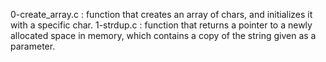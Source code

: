 0-create_array.c : function that creates an array of chars, and initializes it with a specific char.
1-strdup.c : function that returns a pointer to a newly allocated space in memory, which contains a copy of the string given as a parameter.
